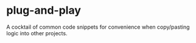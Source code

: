 # plug-and-play
A cocktail of common code snippets for convenience when copy/pasting logic into other projects.
